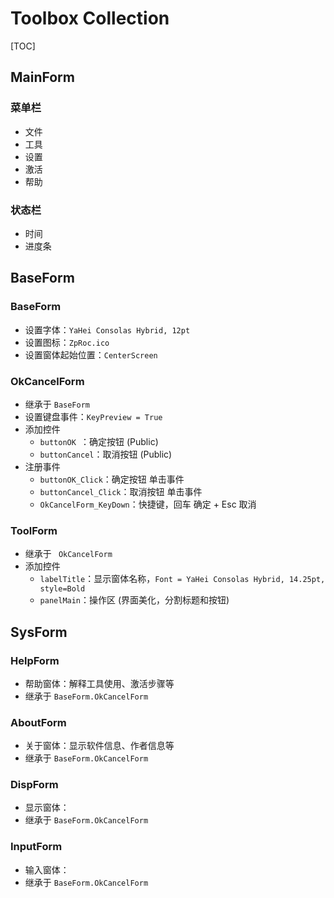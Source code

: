 # Toolbox Collection

[TOC]

## MainForm

### 菜单栏

-   文件
-   工具
-   设置
-   激活
-   帮助

### 状态栏

-   时间
-   进度条

## BaseForm

### BaseForm

-   设置字体：`YaHei Consolas Hybrid, 12pt`
-   设置图标：`ZpRoc.ico`
-   设置窗体起始位置：`CenterScreen`

### OkCancelForm

-   继承于 `BaseForm`
-   设置键盘事件：`KeyPreview = True`
-   添加控件
    -   `buttonOK `：确定按钮 (Public)
    -   `buttonCancel`：取消按钮 (Public)
-   注册事件
    -   `buttonOK_Click`：确定按钮 单击事件
    -   `buttonCancel_Click`：取消按钮 单击事件
    -   `OkCancelForm_KeyDown`：快捷键，回车 确定 + Esc 取消

### ToolForm

-   继承于 ` OkCancelForm`
-   添加控件
    -   `labelTitle`：显示窗体名称，`Font = YaHei Consolas Hybrid, 14.25pt, style=Bold`
    -   `panelMain`：操作区 (界面美化，分割标题和按钮)

## SysForm

### HelpForm

-   帮助窗体：解释工具使用、激活步骤等
-   继承于 `BaseForm.OkCancelForm`

### AboutForm

-   关于窗体：显示软件信息、作者信息等
-   继承于 `BaseForm.OkCancelForm`

### DispForm

-   显示窗体：
-   继承于 `BaseForm.OkCancelForm`

### InputForm

-   输入窗体：
-   继承于 `BaseForm.OkCancelForm`

























